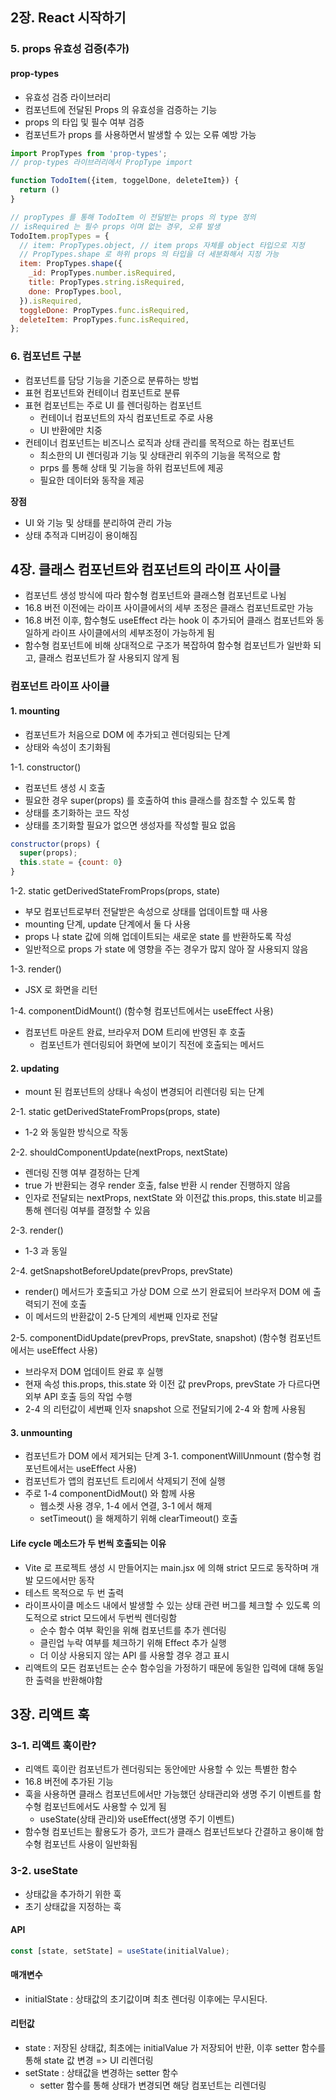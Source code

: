 ## 2장. React 시작하기

### 5. props 유효성 검증(추가)

#### prop-types

- 유효성 검증 라이브러리
- 컴포넌트에 전달된 Props 의 유효성을 검증하는 기능
- props 의 타입 및 필수 여부 검증
- 컴포넌트가 props 를 사용하면서 발생할 수 있는 오류 예방 가능

```jsx
import PropTypes from 'prop-types';
// prop-types 라이브러리에서 PropType import

function TodoItem({item, toggelDone, deleteItem}) {
  return ()
}

// propTypes 를 통해 TodoItem 이 전달받는 props 의 type 정의
// isRequired 는 필수 props 이며 없는 경우, 오류 발생
TodoItem.propTypes = {
  // item: PropTypes.object, // item props 자체를 object 타입으로 지정
  // PropTypes.shape 로 하위 props 의 타입을 더 세분화해서 지정 가능
  item: PropTypes.shape({
    _id: PropTypes.number.isRequired,
    title: PropTypes.string.isRequired,
    done: PropTypes.bool,
  }).isRequired,
  toggleDone: PropTypes.func.isRequired,
  deleteItem: PropTypes.func.isRequired,
};
```

### 6. 컴포넌트 구분

- 컴포넌트를 담당 기능을 기준으로 분류하는 방법
- 표현 컴포넌트와 컨테이너 컴포넌트로 분류
- 표현 컴포넌트는 주로 UI 를 렌더링하는 컴포넌트
  - 컨테이너 컴포넌트의 자식 컴포넌트로 주로 사용
  - UI 반환에만 치중
- 컨테이너 컴포넌트는 비즈니스 로직과 상태 관리를 목적으로 하는 컴포넌트
  - 최소한의 UI 렌더링과 기능 및 상태관리 위주의 기능을 목적으로 함
  - prps 를 통해 상태 및 기능을 하위 컴포넌트에 제공
  - 필요한 데이터와 동작을 제공

**장점**

- UI 와 기능 및 상태를 분리하여 관리 가능
- 상태 추적과 디버깅이 용이해짐

## 4장. 클래스 컴포넌트와 컴포넌트의 라이프 사이클

- 컴포넌트 생성 방식에 따라 함수형 컴포넌트와 클래스형 컴포넌트로 나뉨
- 16.8 버전 이전에는 라이프 사이클에서의 세부 조정은 클래스 컴포넌트로만 가능
- 16.8 버전 이후, 함수형도 useEffect 라는 hook 이 추가되어 클래스 컴포넌트와 동일하게 라이프 사이클에서의 세부조정이 가능하게 됨
- 함수형 컴포넌트에 비해 상대적으로 구조가 복잡하여 함수형 컴포넌트가 일반화 되고, 클래스 컴포넌트가 잘 사용되지 않게 됨

### 컴포넌트 라이프 사이클

#### 1. mounting

- 컴포넌트가 처음으로 DOM 에 추가되고 렌더링되는 단계
- 상태와 속성이 초기화됨

1-1. constructor()

- 컴포넌트 생성 시 호출
- 필요한 경우 super(props) 를 호출하여 this 클래스를 참조할 수 있도록 함
- 상태를 초기화하는 코드 작성
- 상태를 초기화할 필요가 없으면 생성자를 작성할 필요 없음

```jsx
constructor(props) {
  super(props);
  this.state = {count: 0}
}
```

1-2. static getDerivedStateFromProps(props, state)

- 부모 컴포넌트로부터 전달받은 속성으로 상태를 업데이트할 때 사용
- mounting 단계, update 단계에서 둘 다 사용
- props 나 state 값에 의해 업데이트되는 새로운 state 를 반환하도록 작성
- 일반적으로 props 가 state 에 영향을 주는 경우가 많지 않아 잘 사용되지 않음

1-3. render()

- JSX 로 화면을 리턴

1-4. componentDidMount() (함수형 컴포넌트에서는 useEffect 사용)

- 컴포넌트 마운트 완료, 브라우저 DOM 트리에 반영된 후 호출
  - 컴포넌트가 렌더링되어 화면에 보이기 직전에 호출되는 메서드

#### 2. updating

- mount 된 컴포넌트의 상태나 속성이 변경되어 리렌더링 되는 단계

2-1. static getDerivedStateFromProps(props, state)

- 1-2 와 동일한 방식으로 작동

2-2. shouldComponentUpdate(nextProps, nextState)

- 렌더링 진행 여부 결정하는 단계
- true 가 반환되는 경우 render 호출, false 반환 시 render 진행하지 않음
- 인자로 전달되는 nextProps, nextState 와 이전값 this.props, this.state 비교를 통해 렌더링 여부를 결정할 수 있음

2-3. render()

- 1-3 과 동일

2-4. getSnapshotBeforeUpdate(prevProps, prevState)

- render() 메서드가 호출되고 가상 DOM 으로 쓰기 완료되어 브라우저 DOM 에 출력되기 전에 호출
- 이 메서드의 반환값이 2-5 단계의 세번째 인자로 전달

2-5. componentDidUpdate(prevProps, prevState, snapshot) (함수형 컴포넌트에서는 useEffect 사용)

- 브라우저 DOM 업데이트 완료 후 실행
- 현재 속성 this.props, this.state 와 이전 값 prevProps, prevState 가 다르다면 외부 API 호출 등의 작업 수행
- 2-4 의 리턴값이 세번째 인자 snapshot 으로 전달되기에 2-4 와 함께 사용됨

#### 3. unmounting

- 컴포넌트가 DOM 에서 제거되는 단계
  3-1. componentWillUnmount (함수형 컴포넌트에서는 useEffect 사용)
- 컴포넌트가 앱의 컴포넌트 트리에서 삭제되기 전에 실행
- 주로 1-4 componentDidMout() 와 함께 사용
  - 웹소켓 사용 경우, 1-4 에서 연결, 3-1 에서 해제
  - setTimeout() 을 해제하기 위해 clearTimeout() 호출

#### Life cycle 메소드가 두 번씩 호출되는 이유

- Vite 로 프로젝트 생성 시 만들어지는 main.jsx 에 의해 strict 모드로 동작하며 개발 모드에서만 동작
- 테스트 목적으로 두 번 출력
- 라이프사이클 메소드 내에서 발생할 수 있는 상태 관련 버그를 체크할 수 있도록 의도적으로 strict 모드에서 두번씩 렌더링함
  - 순수 함수 여부 확인을 위해 컴포넌트를 추가 렌더링
  - 클린업 누락 여부를 체크하기 위해 Effect 추가 실행
  - 더 이상 사용되지 않는 API 를 사용할 경우 경고 표시
- 리액트의 모든 컴포넌트는 순수 함수임을 가정하기 때문에 동일한 입력에 대해 동일한 출력을 반환해야함

## 3장. 리액트 훅

### 3-1. 리액트 훅이란?

- 리액트 훅이란 컴포넌트가 렌더링되는 동안에만 사용할 수 있는 특별한 함수
- 16.8 버전에 추가된 기능
- 훅을 사용하면 클래스 컴포넌트에서만 가능했던 상태관리와 생명 주기 이벤트를 함수형 컴포넌트에서도 사용할 수 있게 됨
  - useState(상태 관리)와 useEffect(생명 주기 이벤트)
- 함수형 컴포넌트는 활용도가 증가, 코드가 클래스 컴포넌트보다 간결하고 용이해 함수형 컴포넌트 사용이 일반화됨

### 3-2. useState

- 상태값을 추가하기 위한 훅
- 초기 상태값을 지정하는 훅

#### API

```jsx
const [state, setState] = useState(initialValue);
```

#### 매개변수

- initialState : 상태값의 초기값이며 최초 렌더링 이후에는 무시된다.

#### 리턴값

- state : 저장된 상태값, 최초에는 initialValue 가 저장되어 반환, 이후 setter 함수를 통해 state 값 변경 => UI 리렌더링
- setState : 상태값을 변경하는 setter 함수
  - setter 함수를 통해 상태가 변경되면 해당 컴포넌트는 리렌더링
